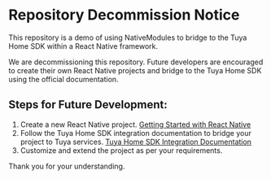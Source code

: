 # Repository Decommission Notice

This repository is a demo of using NativeModules to bridge to the Tuya Home SDK within a React Native framework.

We are decommissioning this repository. Future developers are encouraged to create their own React Native projects and bridge to the Tuya Home SDK using the official documentation.

## Steps for Future Development:
1. Create a new React Native project. [Getting Started with React Native](https://reactnative.dev/docs/getting-started)
2. Follow the Tuya Home SDK integration documentation to bridge your project to Tuya services. [Tuya Home SDK Integration Documentation](https://developer.tuya.com/en/docs/app-development/preparation?id=Ka69nt983bhh5)
3. Customize and extend the project as per your requirements.

Thank you for your understanding.
